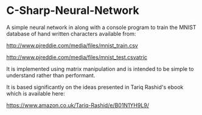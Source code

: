 # C-Sharp-Neural-Network
A simple neural network in along with a console program to train the MNIST database of hand written characters available from:

http://www.pjreddie.com/media/files/mnist_train.csv

http://www.pjreddie.com/media/files/mnist_test.csvatric

It is implemented using matrix manipulation and is intended to be simple to understand rather than performant.

It is based significantly on the ideas presented in Tariq Rashid's ebook which is available here:

https://www.amazon.co.uk/Tariq-Rashid/e/B01N1YH9L9/
